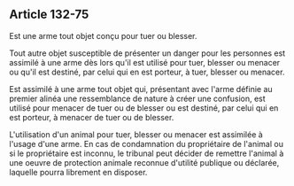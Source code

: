 Article 132-75
----
Est une arme tout objet conçu pour tuer ou blesser.

Tout autre objet susceptible de présenter un danger pour les personnes est
assimilé à une arme dès lors qu'il est utilisé pour tuer, blesser ou menacer ou
qu'il est destiné, par celui qui en est porteur, à tuer, blesser ou menacer.

Est assimilé à une arme tout objet qui, présentant avec l'arme définie au
premier alinéa une ressemblance de nature à créer une confusion, est utilisé
pour menacer de tuer ou de blesser ou est destiné, par celui qui en est porteur,
à menacer de tuer ou de blesser.

L'utilisation d'un animal pour tuer, blesser ou menacer est assimilée à l'usage
d'une arme. En cas de condamnation du propriétaire de l'animal ou si le
propriétaire est inconnu, le tribunal peut décider de remettre l'animal à une
oeuvre de protection animale reconnue d'utilité publique ou déclarée, laquelle
pourra librement en disposer.
